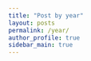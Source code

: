 ```yaml
---
title: "Post by year"
layout: posts
permalink: /year/
author_profile: true
sidebar_main: true
---
```




